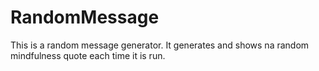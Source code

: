 # RandomMessage
This is a random message generator. It generates and shows na random mindfulness quote each time it is run. 
